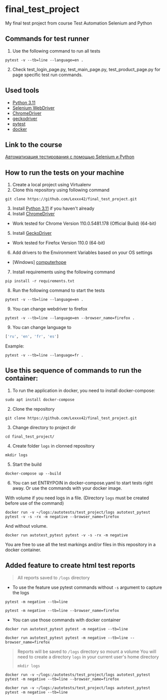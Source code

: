 # final_test_project

My final test project from course Test Automation Selenium and Python

## Commands for test runner

1. Use the following command to run all tests

```shell
pytest -v --tb=line --language=en .
```

2. Check test_login_page.py, test_main_page.py, test_product_page.py for page specific test run commands.

## Used tools

+ [Python 3.11](https://www.python.org/downloads/)
+ [Selenium WebDriver](https://www.selenium.dev/documentation/webdriver/)
+ [ChromeDriver](https://chromedriver.chromium.org/downloads)
+ [geckodriver](https://github.com/mozilla/geckodriver/releases)
+ [pytest](https://docs.pytest.org/en/7.2.x/getting-started.html)
+ [docker](https://docs.docker.com/desktop/install/linux-install/)

## Link to the course

[Автоматизация тестирования с помощью Selenium и Python](https://stepik.org/course/575/syllabus)

## How to run the tests on your machine

1. Create a local project using Virtualenv
2. Clone this repository using following command

```shell
git clone https://github.com/Lexxx42/final_test_project.git
```

3. Install [Python 3.11](https://www.python.org/downloads/) if you haven't already
4. Install [ChromeDriver](https://chromedriver.chromium.org/downloads)

+ Work tested for Chrome Version 110.0.5481.178 (Official Build) (64-bit)

5. Install [GeckoDriver](https://github.com/mozilla/geckodriver/releases/)

+ Work tested for Firefox Version 110.0 (64-bit)

6. Add drivers to the Environment Variables based on your OS settings

+ [Windows] [computerhope](https://www.computerhope.com/issues/ch000549.htm)

7. Install requirements using the following command

```shell
pip install -r requirements.txt
```

8. Run the following command to start the tests

```shell
pytest -v --tb=line --language=en .
```

9. You can change webdriver to firefox

```shell
pytest -v --tb=line --language=en --browser_name=firefox .
```

9. You can change language to

```python
['ru', 'en', 'fr', 'es']
```

Example:

```shell
pytest -v --tb=line --language=fr .
```

## Use this sequence of commands to run the container:

1. To run the application in docker, you need to install docker-compose:

```shell
sudo apt install docker-compose 
```

2. Clone the repository

```shell
git clone https://github.com/Lexxx42/final_test_project.git
```

3. Change directory to project dir

```shell
cd final_test_project/
```

4. Create folder `logs` in clonned repository

```shell
mkdir logs
```

5. Start the build

```shell
docker-compose up --build
```

6. You can set ENTRYPOIN in docker-compose.yaml to start tests right away. Or use the commands with your docker image.

With volume if you need logs in a file. (Directory `logs` must be created before use of the command)

```shell
docker run -v ~/logs:/autotests/test_project/logs autotest_pytest pytest -v -s -rx -m negative --browser_name=firefox
```

And without volume.

```shell
docker run autotest_pytest pytest -v -s -rx -m negative
```

You are free to use all the test markings and/or files in this repository in a docker container.

## Added feature to create html test reports

> All reports saved to `/logs` directory

+ To use the feature use pytest commands without `-s` argument to capture the logs

```shell
pytest -m negative --tb=line
```

```shell
pytest -m negative --tb=line --browser_name=firefox
```

+ You can use those commands with docker container

```shell
docker run autotest_pytest pytest -m negative --tb=line
```

```shell
docker run autotest_pytest pytest -m negative --tb=line --browser_name=firefox
```

> Reports will be saved to `/logs` directory so mount a volume
> You will need to create a directory `logs` in your current user's home directory
> ```shell
> mkdir logs
>```

```shell
docker run -v ~/logs:/autotests/test_project/logs autotest_pytest pytest -m negative --tb=line --browser_name=firefox
```

```shell
docker run -v ~/logs:/autotests/test_project/logs autotest_pytest pytest -m negative --tb=line
```
